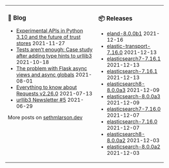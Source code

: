 <table><tr><td valign="top">

### 📰 Blog
<!-- blog starts -->
* [Experimental APIs in Python 3.10 and the future of trust stores](http://sethmlarson.dev/blog/2021-11-27/experimental-python-3.10-apis-and-trust-stores) 2021-11-27
* [Tests aren’t enough: Case study after adding type hints to urllib3](http://sethmlarson.dev/blog/2021-10-18/tests-arent-enough-case-study-after-adding-types-to-urllib3) 2021-10-18
* [The problem with Flask async views and async globals](http://sethmlarson.dev/blog/2021-08-01/flask-async-views-and-async-globals) 2021-08-01
* [Everything to know about Requests v2.26.0](http://sethmlarson.dev/blog/2021-07-13/everything-to-know-about-requests-v2-26-0) 2021-07-13
* [urllib3 Newsletter #5](http://sethmlarson.dev/blog/2021-06-29/urllib3-newsletter-5) 2021-06-29
<!-- blog ends -->
More posts on [sethmlarson.dev](https://sethmlarson.dev)
</td><td valign="top">

### 📦 Releases
<!-- other starts -->
* [eland-8.0.0b1](https://pypi.org/project/eland/8.0.0b1) 2021-12-16
* [elastic-transport-7.16.0](https://pypi.org/project/elastic-transport/7.16.0) 2021-12-13
* [elasticsearch7-7.16.1](https://pypi.org/project/elasticsearch7/7.16.1) 2021-12-13
* [elasticsearch-7.16.1](https://pypi.org/project/elasticsearch/7.16.1) 2021-12-13
* [elasticsearch8-8.0.0a3](https://pypi.org/project/elasticsearch8/8.0.0a3) 2021-12-09
* [elasticsearch-8.0.0a3](https://pypi.org/project/elasticsearch/8.0.0a3) 2021-12-09
* [elasticsearch7-7.16.0](https://pypi.org/project/elasticsearch7/7.16.0) 2021-12-07
* [elasticsearch-7.16.0](https://pypi.org/project/elasticsearch/7.16.0) 2021-12-07
* [elasticsearch8-8.0.0a2](https://pypi.org/project/elasticsearch8/8.0.0a2) 2021-12-03
* [elasticsearch-8.0.0a2](https://pypi.org/project/elasticsearch/8.0.0a2) 2021-12-03
<!-- other ends -->
</td></tr></table>
